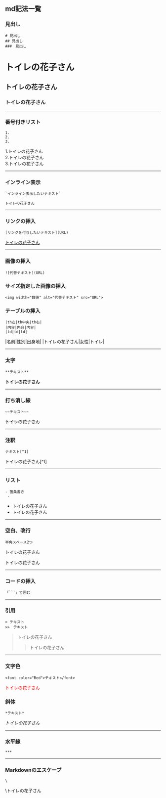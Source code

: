 ## md記法一覧

### 見出し
```
# 見出し
## 見出し
###　見出し
```

# トイレの花子さん
## トイレの花子さん
### トイレの花子さん

***

### 番号付きリスト
```
1.
2.
3.
```
1.トイレの花子さん  
2.トイレの花子さん  
3.トイレの花子さん

***

### インライン表示
```
`インライン表示したいテキスト`
```

`トイレの花子さん`

***

### リンクの挿入
```
[リンクを付与したいテキスト](URL)
```

[トイレの花子さん](https://qiita.com/kamorits/items/6f342da395ad57468ae3)

***

### 画像の挿入
```
![代替テキスト](URL)
```

### サイズ指定した画像の挿入
```
<img width="数値" alt="代替テキスト" src="URL">
```

### テーブルの挿入
```
|th左|th中央|th右|
|内容|内容|内容|
|td|td|td|
```

|名前|性別|出身地|
|トイレの花子さん|女性|トイレ|

***

### 太字
```
**テキスト**
```

**トイレの花子さん**

***

### 打ち消し線
```
~~テキスト~~
```

~~トイレの花子さん~~

***

### 注釈
```
テキスト[^1]
```

トイレの花子さん[^1]

***

### リスト
```
- 箇条書き
 -
```

- トイレの花子さん
 - トイレの花子さん

***

### 空白、改行
```
半角スペース2つ
```

トイレの花子さん  
  
トイレの花子さん

***

### コードの挿入
```
「```」で囲む
```

***

### 引用
```
> テキスト
>>　テキスト
```

> トイレの花子さん
>> トイレの花子さん

***

### 文字色
```
<font color="Red">テキスト</font>
```

<font color="Red">トイレの花子さん</font>

### 斜体
```
*テキスト*
```

*トイレの花子さん*

***

### 水平線
```
***
```

***

### Markdownのエスケープ
```
\
```

\トイレの花子さん
